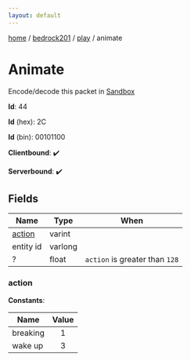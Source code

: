 ```yaml
---
layout: default
---
```


[home](/)  /  [bedrock201](/protocol/bedrock201)  /  [play](/protocol/bedrock201/play)  /  animate

# Animate

Encode/decode this packet in [Sandbox](../../../sandbox/bedrock201#play.animate)

**Id**: 44

**Id** (hex): 2C

**Id** (bin): 00101100

**Clientbound**: ✔️

**Serverbound**: ✔️

## Fields

Name | Type | When
---|---|:---:
[action](#action) | varint | 
entity id | varlong | 
? | float | <code>action</code> is greater than <code>128</code>

### action

**Constants**:

Name | Value
---|:---:
breaking | 1
wake up | 3

